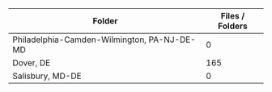 | Folder                                      |   Files / Folders |
|---------------------------------------------|-------------------|
| Philadelphia-Camden-Wilmington, PA-NJ-DE-MD |                 0 |
| Dover, DE                                   |               165 |
| Salisbury, MD-DE                            |                 0 |